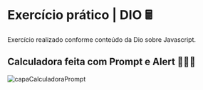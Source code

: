 # Exercício prático | DIO 🖩
Exercício realizado conforme conteúdo da Dio sobre Javascript.

## Calculadora feita com Prompt e Alert 👩🏻‍💻 

![capaCalculadoraPrompt](https://user-images.githubusercontent.com/95144647/164718890-3c8a1b5f-8ccd-4bc8-ab1f-b1a1d0b8c10b.png)
